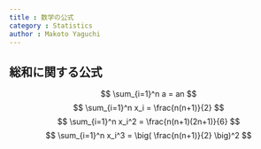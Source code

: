 ```yaml
---
title : 数学の公式
category : Statistics
author : Makoto Yaguchi
---
```


## 総和に関する公式

$$ \sum_{i=1}^n a = an $$
$$ \sum_{i=1}^n x_i = \frac{n(n+1)}{2} $$
$$ \sum_{i=1}^n x_i^2 = \frac{n(n+1)(2n+1)}{6} $$
$$ \sum_{i=1}^n x_i^3 = \big( \frac{n(n+1)}{2} \big)^2 $$